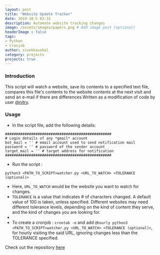 ```yaml
---
layout: post
title: "Website Update Tracker"
date: 2019-10-5 02:32
description: Automate website tracking changes
image: /assets/images/papers.png # Add image post (optional)
headerImage : false
tags:
- Python
- Cronjob
author: vivekkaushal
category: projects
projects: true
---
```


### Introduction

This script will watch a website, save its contents to a specified text file, compares this file's contents to the website contents at the next visit and send an e-mail if there are differences.Written as a modification of code by user [@nitry](https://github.com/n1try).

### Usage

- In the script file, add the following details:

```python3
#################################################
# Login details of any *gmail* account
bot_mail = '' # email account used to send notification mail
password = '' # password of the sender account
target_mail = '' # target address for notification
#################################################
```

- Run the script :

```python3 <PATH_TO_SCRIPT>watcher.py <URL_TO_WATCH> <TOLERANCE (optional)>```

- Here, ```URL_TO_WATCH``` would be the website you want to watch for changes.
- ```TOLERANCE``` is a value that indicates # of characters changed. A default value of 100 is taken, unless specified. Different websites may need different tolerance levels, depending on the kind of content they serve, and the kind of changes you are looking for.
- 
- To create a cronjob : `crontab -e` and add ```@hourly python3 <PATH_TO_SCRIPT>watcher.py <URL_TO_WATCH> <TOLERANCE (optional)>```, for hourly visiting the said URL, ignoring changes less than the TOLERANCE specified.

Check out the repository [here](https://github.com/kaushalvivek/website-watcher-script)